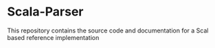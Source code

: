 Scala-Parser
============

This repository contains the source code and documentation for a Scal based reference implementation
